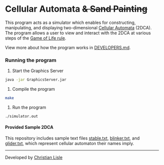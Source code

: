 # Cellular Automata ~~& Sand Painting~~

This program acts as a simulator which enables for constructing, manipulating, and displaying two-dimensional [Cellular Automata](https://mathworld.wolfram.com/ElementaryCellularAutomaton.html) (2DCA). The program allows a user to view and interact with the 2DCA at various steps of the [Game of Life rule](https://en.wikipedia.org/wiki/Conway%27s_Game_of_Life).

View more about how the program works in [DEVELOPERS.md](DEVELOPERS.md).

### Running the program

1. Start the Graphics Server

```bash
java -jar GraphicsServer.jar
```

1. Compile the program

```bash
make
```

1. Run the program

```bash
./simulator.out
```

#### Provided Sample 2DCA
This repository includes sample text files [stable.txt](examples/stable.txt), [blinker.txt](examples/blinker.txt), and [glider.txt](examples/glider.txt), which represent cellular automaton their names imply.

---

Developed by [Christian Lisle](http://christianlisle.com)